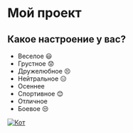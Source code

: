 # Мой проект

## Какое настроение у вас?
* Веселое :smiley:
* Грустное :worried:
* Дружелюбное :persevere:
* Нейтральное :expressionless:
* Осеннее
* Спортивное :blush:
* Отличное
* Боевое :unamused: 

[![Кот](https://www.ridus.ru/news/372123)](https://youtu.be/EsliBNtnfGo)